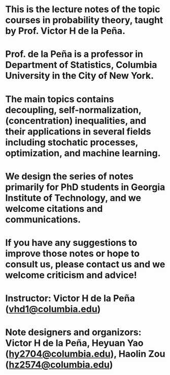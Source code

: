 # This is the lecture notes of the topic courses in probability theory, taught by Prof. Victor H de la Peña.

# Prof. de la Peña is a professor in Department of Statistics, Columbia University in the City of New York.

# The main topics contains decoupling, self-normalization, (concentration) inequalities, and their applications in several fields including stochatic processes, optimization, and machine learning. 

# We design the series of notes primarily for PhD students in Georgia Institute of Technology, and we welcome citations and communications.

# If you have any suggestions to improve those notes or hope to consult us, please contact us and we welcome criticism and advice!

# Instructor: Victor H de la Peña (vhd1@columbia.edu)
# Note designers and organizors: Victor H de la Peña, Heyuan Yao (hy2704@columbia.edu), Haolin Zou (hz2574@columbia.edu)
